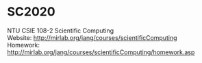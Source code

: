 # SC2020
NTU CSIE 108-2 Scientific Computing  
Website: http://mirlab.org/jang/courses/scientificComputing  
Homework: http://mirlab.org/jang/courses/scientificComputing/homework.asp
